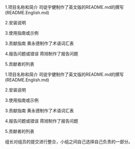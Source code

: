 
1.项目名称和简介
司徒宇健制作了英文版的README.md的撰写(README.English.md)

2.安装说明

3.使用指南或示例

3.贡献指南
黄永德制作了术语词汇表

4.报告问题或错误
蒋旭制作了报告问题

5.贡献者的列表

1.项目名称和简介
司徒宇健制作了英文版的README.md的撰写(README.English.md)

2.安装说明

3.使用指南或示例

3.贡献指南
黄永德制作了术语词汇表

4.报告问题或错误
蒋旭制作了报告问题

5.贡献者的列表

组长对组员的提交进行整合，小组之间自己选择自己负责的一部分。
